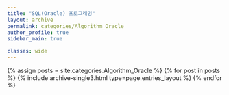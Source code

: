 ```yaml
---
title: "SQL(Oracle) 프로그래밍"
layout: archive
permalink: categories/Algorithm_Oracle
author_profile: true
sidebar_main: true

classes: wide
---
```



{% assign posts = site.categories.Algorithm_Oracle %}
{% for post in posts %} {% include archive-single3.html type=page.entries_layout %} {% endfor %}